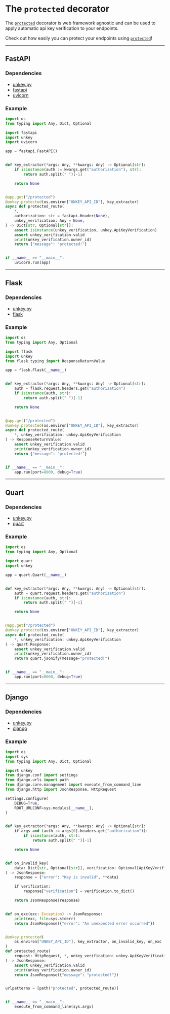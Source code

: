 # The `protected` decorator

The [`protected`](/unkey.py/reference/decorators/#unkey.decorators.protected)
decorator is web framework agnostic and can be used to apply automatic api key
verification to your endpoints.

Check out how easily you can protect your endpoints using
[`protected`](/unkey.py/reference/decorators/#unkey.decorators.protected)!

---

## FastAPI

### Dependencies

- [unkey.py](https://pypi.org/project/unkey.py/)
- [fastapi](https://pypi.org/project/fastapi/)
- [uvicorn](https://pypi.org/project/uvicorn/)

### Example

```py
import os
from typing import Any, Dict, Optional

import fastapi
import unkey
import uvicorn

app = fastapi.FastAPI()


def key_extractor(*args: Any, **kwargs: Any) -> Optional[str]:
    if isinstance(auth := kwargs.get("authorization"), str):
        return auth.split(" ")[-1]

    return None


@app.get("/protected")
@unkey.protected(os.environ["UNKEY_API_ID"], key_extractor)
async def protected_route(
    *,
    authorization: str = fastapi.Header(None),
    unkey_verification: Any = None,
) -> Dict[str, Optional[str]]:
    assert isinstance(unkey_verification, unkey.ApiKeyVerification)
    assert unkey_verification.valid
    print(unkey_verification.owner_id)
    return {"message": "protected!"}


if __name__ == "__main__":
    uvicorn.run(app)
```

---

## Flask

### Dependencies

- [unkey.py](https://pypi.org/project/unkey.py/)
- [flask](https://pypi.org/project/flask/)

### Example

```py
import os
from typing import Any, Optional

import flask
import unkey
from flask.typing import ResponseReturnValue

app = flask.Flask(__name__)


def key_extractor(*args: Any, **kwargs: Any) -> Optional[str]:
    auth = flask.request.headers.get("authorization")
    if isinstance(auth, str):
        return auth.split(" ")[-1]

    return None


@app.get("/protected")
@unkey.protected(os.environ["UNKEY_API_ID"], key_extractor)
async def protected_route(
    *, unkey_verification: unkey.ApiKeyVerification
) -> ResponseReturnValue:
    assert unkey_verification.valid
    print(unkey_verification.owner_id)
    return {"message": "protected!"}


if __name__ == "__main__":
    app.run(port=8000, debug=True)
```

---

## Quart

### Dependencies

- [unkey.py](https://pypi.org/project/unkey.py/)
- [quart](https://pypi.org/project/quart/)

### Example

```py
import os
from typing import Any, Optional

import quart
import unkey

app = quart.Quart(__name__)


def key_extractor(*args: Any, **kwargs: Any) -> Optional[str]:
    auth = quart.request.headers.get("authorization")
    if isinstance(auth, str):
        return auth.split(" ")[-1]

    return None


@app.get("/protected")
@unkey.protected(os.environ["UNKEY_API_ID"], key_extractor)
async def protected_route(
    *, unkey_verification: unkey.ApiKeyVerification
) -> quart.Response:
    assert unkey_verification.valid
    print(unkey_verification.owner_id)
    return quart.jsonify(message="protected!")


if __name__ == "__main__":
    app.run(port=8000, debug=True)
```

---

## Django

### Dependencies

- [unkey.py](https://pypi.org/project/unkey.py/)
- [django](https://pypi.org/project/django/)

### Example

```py
import os
import sys
from typing import Any, Dict, Optional

import unkey
from django.conf import settings
from django.urls import path
from django.core.management import execute_from_command_line
from django.http import JsonResponse, HttpRequest

settings.configure(
    DEBUG=True,
    ROOT_URLCONF=sys.modules[__name__],
)


def key_extractor(*args: Any, **kwargs: Any) -> Optional[str]:
    if args and (auth := args[0].headers.get("authorization")):
        if isinstance(auth, str):
            return auth.split(" ")[-1]

    return None


def on_invalid_key(
    data: Dict[str, Optional[str]], verification: Optional[ApiKeyVerification]
) -> JsonResponse:
    response = {"error": "Key is invalid", **data}

    if verification:
        response["verification"] = verification.to_dict()

    return JsonResponse(response)


def on_exc(exc: Exception) -> JsonResponse:
    print(exc, file=sys.stderr)
    return JsonResponse({"error": "An unexpected error occurred"})


@unkey.protected(
    os.environ["UNKEY_API_ID"], key_extractor, on_invalid_key, on_exc
)
def protected_route(
    request: HttpRequest, *, unkey_verification: unkey.ApiKeyVerification
) -> JsonResponse:
    assert unkey_verification.valid
    print(unkey_verification.owner_id)
    return JsonResponse({"message": "protected!"})


urlpatterns = [path("protected", protected_route)]


if __name__ == "__main__":
    execute_from_command_line(sys.argv)
```
